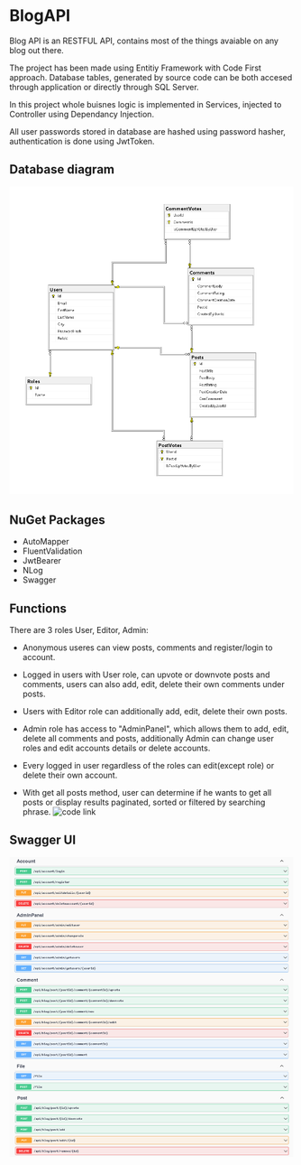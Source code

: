 # BlogAPI

Blog API is an RESTFUL API, contains most of the things avaiable on any blog out there.

The project has been made using Entitiy Framework with Code First approach. Database tables, generated by source code can be both accesed through application or directly through SQL Server.

In this project whole buisnes logic is implemented in Services, injected to Controller using Dependancy Injection.

All user passwords stored in database are hashed using password hasher, authentication is done using JwtToken.

## Database diagram
![image](https://github.com/Zygiell/BlogAPI/blob/master/blogapidb.png?raw=true)

## NuGet Packages

- AutoMapper
- FluentValidation
- JwtBearer
- NLog
- Swagger


## Functions

There are 3 roles User, Editor, Admin:

- Anonymous useres can view posts, comments and register/login to account.

- Logged in users with User role, can upvote or downvote posts and comments, users can also add, edit, delete their own comments under posts.

- Users with Editor role can additionally add, edit, delete their own posts.

- Admin role has access to "AdminPanel", which allows them to add, edit, delete all comments and posts, additionally Admin can change user roles and edit accounts details or delete accounts.

- Every logged in user regardless of the roles can edit(except role) or delete their own account.

- With get all posts method, user can determine if he wants to get all posts or display results paginated, sorted or filtered by searching phrase.
![code link](https://github.com/Zygiell/BlogAPI/blob/b2053b6cfc7e61a61c59bd856dd7574d1622c5d6/BlogAPI/Services/PostService.cs#L152)


## Swagger UI

![image](https://github.com/Zygiell/BlogAPI/blob/master/swagger.png?raw=true)
